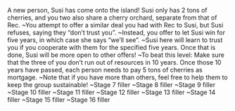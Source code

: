 A new person, Susi has come onto the island! Susi only has 2 tons of cherries, and you two also share a cherry orchard, separate from that of Rec.
~You attempt to offer a similar deal you had with Rec to Susi, but Susi refuses, saying they “don’t trust you”.
~Instead, you offer to let Susi win for five years, in which case she says “we’ll see”.
~Susi here will learn to trust you if you cooperate with them for the specified five years. Once that is done, Susi will be more open to other offers!
~To beat this level: Make sure that the three of you don’t run out of resources in 10 years. Once those 10 years have passed, each person needs to pay 5 tons of cherries as mortgage.
~Note that if you have more than others, feel free to help them to keep the group sustainable!
~Stage 7 filler
~Stage 8 filler
~Stage 9 filler
~Stage 10 filler
~Stage 11 filler
~Stage 12 filler
~Stage 13 filler
~Stage 14 filler
~Stage 15 filler
~Stage 16 filler